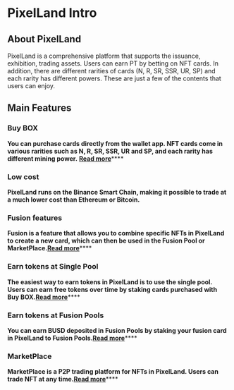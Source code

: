 # PixelLand Intro

## **About PixelLand**

PixelLand is a comprehensive platform that supports the issuance, exhibition, trading assets. Users can earn PT by betting on NFT cards. In addition, there are different rarities of cards (N, R, SR, SSR, UR, SP) and each rarity has different powers. These are just a few of the contents that users can enjoy.

## **Main Features**

### Buy BOX

**You can purchase cards directly from the wallet app. NFT cards come in various rarities such as N, R, SR, SSR, UR and SP, and each rarity has different mining power.** [**Read more**](buy-box.md)****

### **Low cost**

**PixelLand runs on the Binance Smart Chain, making it possible to trade at a much lower cost than Ethereum or Bitcoin.**

### Fusion features

**Fusion is a feature that allows you to combine specific NFTs in PixelLand to create a new card, which can then be used in the Fusion Pool or MarketPlace.**[**Read more**](fusion.md)****

### **Earn tokens at Single Pool**

**The easiest way to earn tokens in PixelLand is to use the single pool. Users can earn free tokens over time by staking cards purchased with Buy BOX.**[**Read more**](single-pools.md)****

### **Earn tokens at Fusion Pools**

**You can earn BUSD deposited in Fusion Pools by staking your fusion card in PixelLand to Fusion Pools.**[**Read more**](fusion-pools.md)****

### MarketPlace

**MarketPlace is a P2P trading platform for NFTs in PixelLand. Users can trade NFT at any time.**[**Read more**](pixelland-intro.md#marketplace)****
